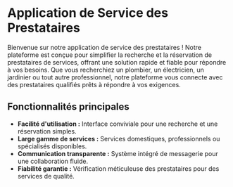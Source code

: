 # Application de Service des Prestataires

Bienvenue sur notre application de service des prestataires ! Notre plateforme est conçue pour simplifier la recherche et la réservation de prestataires de services, offrant une solution rapide et fiable pour répondre à vos besoins. Que vous recherchiez un plombier, un électricien, un jardinier ou tout autre professionnel, notre plateforme vous connecte avec des prestataires qualifiés prêts à répondre à vos exigences.

## Fonctionnalités principales

- **Facilité d'utilisation :** Interface conviviale pour une recherche et une réservation simples.
- **Large gamme de services :** Services domestiques, professionnels ou spécialisés disponibles.
- **Communication transparente :** Système intégré de messagerie pour une collaboration fluide.
- **Fiabilité garantie :** Vérification méticuleuse des prestataires pour des services de qualité.


